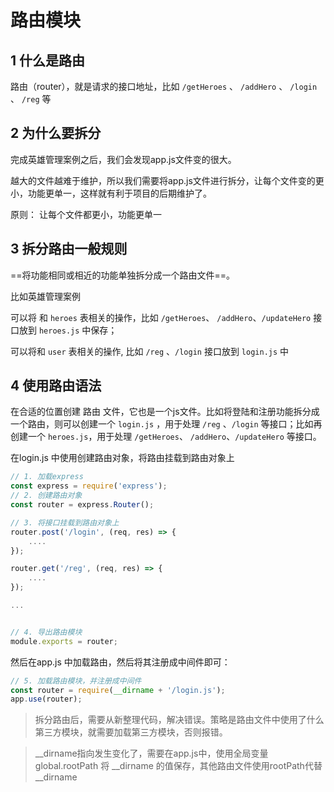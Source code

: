 # 路由模块

## 1 什么是路由

路由（router），就是请求的接口地址，比如 `/getHeroes` 、 `/addHero` 、 `/login` 、 `/reg` 等

## 2 为什么要拆分

完成英雄管理案例之后，我们会发现app.js文件变的很大。

越大的文件越难于维护，所以我们需要将app.js文件进行拆分，让每个文件变的更小，功能更单一，这样就有利于项目的后期维护了。

原则： 让每个文件都更小，功能更单一



## 3 拆分路由一般规则

==将功能相同或相近的功能单独拆分成一个路由文件==。

比如英雄管理案例

可以将 和 `heroes` 表相关的操作，比如 `/getHeroes`、 `/addHero`、`/updateHero` 接口放到 `heroes.js` 中保存；

可以将和 `user` 表相关的操作, 比如 `/reg` 、`/login` 接口放到 `login.js` 中

## 4 使用路由语法

在合适的位置创建 路由 文件，它也是一个js文件。比如将登陆和注册功能拆分成一个路由，则可以创建一个 `login.js` ，用于处理 `/reg` 、`/login` 等接口；比如再创建一个 `heroes.js`，用于处理 `/getHeroes`、 `/addHero`、`/updateHero` 等接口。

在login.js 中使用创建路由对象，将路由挂载到路由对象上

```js
// 1. 加载express
const express = require('express');
// 2. 创建路由对象
const router = express.Router();

// 3. 将接口挂载到路由对象上
router.post('/login', (req, res) => {
    ....
});

router.get('/reg', (req, res) => {
    ....
});

...


// 4. 导出路由模块
module.exports = router;
```

然后在app.js 中加载路由，然后将其注册成中间件即可：

```js
// 5. 加载路由模块，并注册成中间件
const router = require(__dirname + '/login.js');
app.use(router);
```

> 拆分路由后，需要从新整理代码，解决错误。策略是路由文件中使用了什么第三方模块，就需要加载第三方模块，否则报错。

> __dirname指向发生变化了，需要在app.js中，使用全局变量 global.rootPath 将 \_\_dirname 的值保存，其他路由文件使用rootPath代替\_\_dirname